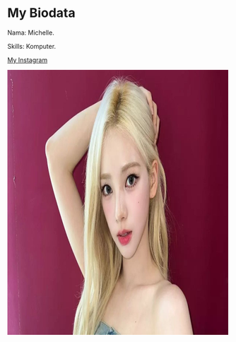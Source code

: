 <!DOCTYPE html>
<html>
<head>

</head>
<body>

<h1>My Biodata</h1>
<p>Nama: Michelle.</p>
<p>Skills: Komputer.</p>
 <p></p><a href="https://Instagram.com/michellemeriel">My Instagram</a></p>
 <p></p><img src="6-model-rambut-karina-aespa-paling-curi-perhatian-terbaru-pirang-bak-barbie-tKOXXZW3or.jpg" width="500" height="600"</p>                                                
</body>
</html>
